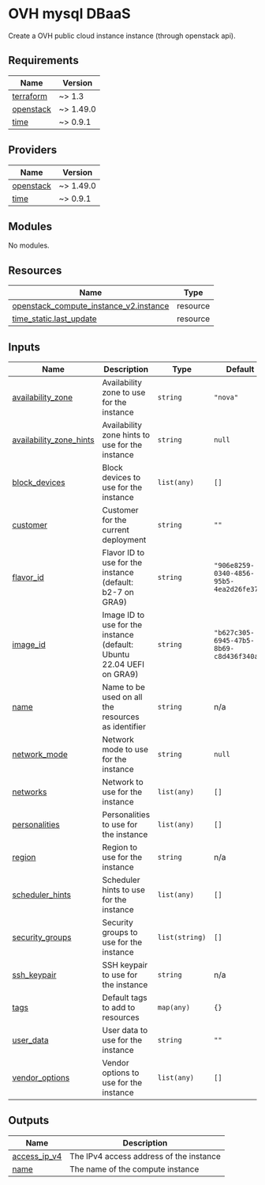 # OVH mysql DBaaS

Create a OVH public cloud instance instance (through openstack api).
<!-- BEGINNING OF PRE-COMMIT-TERRAFORM DOCS HOOK -->
## Requirements

| Name | Version |
|------|---------|
| <a name="requirement_terraform"></a> [terraform](#requirement\_terraform) | ~> 1.3 |
| <a name="requirement_openstack"></a> [openstack](#requirement\_openstack) | ~> 1.49.0 |
| <a name="requirement_time"></a> [time](#requirement\_time) | ~> 0.9.1 |

## Providers

| Name | Version |
|------|---------|
| <a name="provider_openstack"></a> [openstack](#provider\_openstack) | ~> 1.49.0 |
| <a name="provider_time"></a> [time](#provider\_time) | ~> 0.9.1 |

## Modules

No modules.

## Resources

| Name | Type |
|------|------|
| [openstack_compute_instance_v2.instance](https://registry.terraform.io/providers/terraform-provider-openstack/openstack/latest/docs/resources/compute_instance_v2) | resource |
| [time_static.last_update](https://registry.terraform.io/providers/hashicorp/time/latest/docs/resources/static) | resource |

## Inputs

| Name | Description | Type | Default | Required |
|------|-------------|------|---------|:--------:|
| <a name="input_availability_zone"></a> [availability\_zone](#input\_availability\_zone) | Availability zone to use for the instance | `string` | `"nova"` | no |
| <a name="input_availability_zone_hints"></a> [availability\_zone\_hints](#input\_availability\_zone\_hints) | Availability zone hints to use for the instance | `string` | `null` | no |
| <a name="input_block_devices"></a> [block\_devices](#input\_block\_devices) | Block devices to use for the instance | `list(any)` | `[]` | no |
| <a name="input_customer"></a> [customer](#input\_customer) | Customer for the current deployment | `string` | `""` | no |
| <a name="input_flavor_id"></a> [flavor\_id](#input\_flavor\_id) | Flavor ID to use for the instance (default: b2-7 on GRA9) | `string` | `"906e8259-0340-4856-95b5-4ea2d26fe377"` | no |
| <a name="input_image_id"></a> [image\_id](#input\_image\_id) | Image ID to use for the instance (default: Ubuntu 22.04 UEFI on GRA9) | `string` | `"b627c305-6945-47b5-8b69-c8d436f340a3"` | no |
| <a name="input_name"></a> [name](#input\_name) | Name to be used on all the resources as identifier | `string` | n/a | yes |
| <a name="input_network_mode"></a> [network\_mode](#input\_network\_mode) | Network mode to use for the instance | `string` | `null` | no |
| <a name="input_networks"></a> [networks](#input\_networks) | Network to use for the instance | `list(any)` | `[]` | no |
| <a name="input_personalities"></a> [personalities](#input\_personalities) | Personalities to use for the instance | `list(any)` | `[]` | no |
| <a name="input_region"></a> [region](#input\_region) | Region to use for the instance | `string` | n/a | yes |
| <a name="input_scheduler_hints"></a> [scheduler\_hints](#input\_scheduler\_hints) | Scheduler hints to use for the instance | `list(any)` | `[]` | no |
| <a name="input_security_groups"></a> [security\_groups](#input\_security\_groups) | Security groups to use for the instance | `list(string)` | `[]` | no |
| <a name="input_ssh_keypair"></a> [ssh\_keypair](#input\_ssh\_keypair) | SSH keypair to use for the instance | `string` | n/a | yes |
| <a name="input_tags"></a> [tags](#input\_tags) | Default tags to add to resources | `map(any)` | `{}` | no |
| <a name="input_user_data"></a> [user\_data](#input\_user\_data) | User data to use for the instance | `string` | `""` | no |
| <a name="input_vendor_options"></a> [vendor\_options](#input\_vendor\_options) | Vendor options to use for the instance | `list(any)` | `[]` | no |

## Outputs

| Name | Description |
|------|-------------|
| <a name="output_access_ip_v4"></a> [access\_ip\_v4](#output\_access\_ip\_v4) | The IPv4 access address of the instance |
| <a name="output_name"></a> [name](#output\_name) | The name of the compute instance |
<!-- END OF PRE-COMMIT-TERRAFORM DOCS HOOK -->
